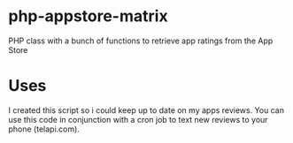 php-appstore-matrix
===================

PHP class with a bunch of functions to retrieve app ratings from the App Store

<h1>Uses </h1>

I created this script so i could keep up to date on my apps reviews.  You can use this code in conjunction with a cron job to text new reviews to your phone (telapi.com).
